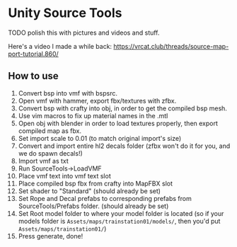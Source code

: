 # Unity Source Tools

TODO polish this with pictures and videos and stuff.

Here's a video I made a while back:
https://vrcat.club/threads/source-map-port-tutorial.860/

## How to use

1. Convert bsp into vmf with bspsrc.
2. Open vmf with hammer, export fbx/textures with zfbx.
3. Convert bsp with crafty into obj, in order to get the compiled bsp mesh.
4. Use vim macros to fix up material names in the .mtl
5. Open obj with blender in order to load textures properly, then export compiled map as fbx.
6. Set import scale to 0.01 (to match original import's size)
6. Convert and import entire hl2 decals folder (zfbx won't do it for you, and we do spawn decals!)
7. Import vmf as txt
8. Run SourceTools->LoadVMF
9. Place vmf text into vmf text slot
10. Place compiled bsp fbx from crafty into MapFBX slot
11. Set shader to "Standard" (should already be set)
12. Set Rope and Decal prefabs to corresponding prefabs from SourceTools/Prefabs folder. (should already be set)
13. Set Root model folder to where your model folder is located (so if your models folder is `Assets/maps/trainstation01/models/`, then you'd put `Assets/maps/trainstation01/`)
14. Press generate, done!
